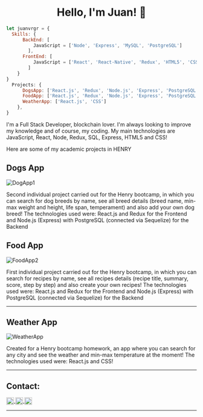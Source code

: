 <h1 align="center"> Hello, I'm Juan! 👋 </h1>

```js
let juanvrgr = {
  Skills: {
      BackEnd: [
          JavaScript = ['Node', 'Express', 'MySQL', 'PostgreSQL']
        ],
      FrontEnd: [
          JavaScript = ['React', 'React-Native', 'Redux', 'HTML5', 'CSS'],
        ]
    }
}
  Projects: {
      DogsApp: ['React.js', 'Redux', 'Node.js', 'Express', 'PostgreSQL'],
      FoodApp: ['React.js', 'Redux', 'Node.js', 'Express', 'PostgreSQL'],
      WeatherApp: ['React.js', 'CSS']
    },
}
```

<div>
  <p>
   I'm a Full Stack Developer, blockchain lover. I'm always looking to improve my knowledge and of course, my coding.
    My main technologies are JavaScript, React, Node, Redux, SQL, Express, HTML5 and CSS!
  </p>
</div>



Here are some of my academic projects in HENRY

<h2> Dogs App </h2>

![DogApp1](https://user-images.githubusercontent.com/84838234/155943355-70a52a76-24a8-474e-962a-5be80596d924.png)

Second individual project carried out for the Henry bootcamp, in which you can search for dog breeds by name, see all breed details (breed name, min-max weight and height, life span, temperament) and also add your own dog breed!
The technologies used were: React.js and Redux for the Frontend and Node.js (Express) with PostgreSQL (connected via Sequelize) for the Backend

<h2> Food App </h2>

![FoodApp2](https://user-images.githubusercontent.com/84838234/155941962-3952c3c3-bf56-4e3d-80b0-b44d305fe1a5.png)

First individual project carried out for the Henry bootcamp, in which you can search for recipes by name, see all recipes details (recipe title, summary, score, step by step) and also create your own recipes!
The technologies used were: React.js and Redux for the Frontend and Node.js (Express) with PostgreSQL (connected via Sequelize) for the Backend

<hr/>

<h2> Weather App </h2>

![WeatherApp](https://user-images.githubusercontent.com/84838234/155941595-4a0d191b-26df-4cf9-85a8-98ec4c926d35.png)

Created for a Henry bootcamp homework, an app where you can search for any city and see the weather and min-max temperature at the moment!
The technologies used were: React.js and CSS!

<hr/>

<h2> Contact: </h2>

<p>
    <a href="https://www.linkedin.com/in/juan-manuel-vergara-dev/">
      <img align="center" src="https://cdn.jsdelivr.net/npm/simple-icons@3.0.1/icons/linkedin.svg" height="20" width="20" />
    </a>
    <a href="https://github.com/juanvrgr">
      <img align="center" src="https://cdn.jsdelivr.net/npm/simple-icons@3.0.1/icons/github.svg" height="20" width="20" />
    </a>
  <a href="https://mail.google.com/mail/u/0/#inbox?compose=GTvVlcSHwsPZFHRhWVWzzpKFNGmlXnwrKrZxJxsWfqHLhGGxnHxdqZSvTCRbhJSlvjZhBvkcGtQCQ">
      <img align="center" src="https://cdn.jsdelivr.net/npm/simple-icons@3.0.1/icons/gmail.svg" height="20" width="20" />
    </a>
<p/>

<hr/>
